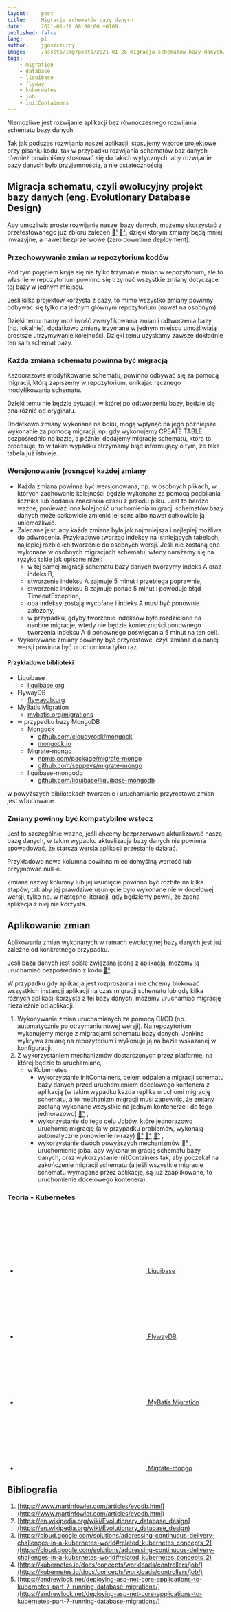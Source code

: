 ```yaml
---
layout:    post
title:     Migracja schematów bazy danych
date:      2021-01-28 08:00:00 +0100
published: false
lang:      pl
author:    jgoszczurny
image:     /assets/img/posts/2021-01-28-migracja-schematow-bazy-danych/bird-migrations.jpg
tags:
    - migration
    - database
    - liquibase
    - flyway
    - kubernetes
    - job
    - initContainers
---
```


Niemożliwe jest rozwijanie aplikacji bez równoczesnego rozwijania schematu bazy danych.

Tak jak podczas rozwijania naszej aplikacji, stosujemy wzorce projektowe przy pisaniu kodu, tak w przypadku rozwijania schematów baz danych również powinniśmy stosować się do takich wytycznych, aby rozwijanie bazy danych było przyjemnością, a nie ostatecznością

## Migracja schematu, czyli ewolucyjny projekt bazy danych (eng. Evolutionary Database Design)
Aby umożliwić proste rozwijanie naszej bazy danych, możemy skorzystać z przetestowanego już zbioru zaleceń [🔗¹](https://www.martinfowler.com/articles/evodb.html) [🔗²](https://en.wikipedia.org/wiki/Evolutionary_database_design), dzięki którym zmiany będą mniej inwazyjne, a nawet bezprzerwowe (zero downtime deployment).

### Przechowywanie zmian w repozytorium kodów
Pod tym pojęciem kryje się nie tylko trzymanie zmian w repozytorium, ale to właśnie w repozytorium powinno się trzymać wszystkie zmiany dotyczące tej bazy w jednym miejscu.

Jeśli kilka projektów korzysta z bazy, to mimo wszystko zmiany powinny odbywać się tylko na jednym głównym repozytorium (nawet na osobnym).

Dzięki temu mamy możliwość zweryfikowania zmian i odtworzenia bazy (np. lokalnie), dodatkowo zmiany trzymane w jednym miejscu umożliwiają prostsze utrzymywanie kolejności. Dzięki temu uzyskamy zawsze dokładnie ten sam schemat bazy.

### Każda zmiana schematu powinna być migracją
Każdorazowe modyfikowanie schematu, powinno odbywać się za pomocą migracji, którą zapiszemy w repozytorium, unikając ręcznego modyfikowania schematu.

Dzięki temu nie będzie sytuacji, w której po odtworzeniu bazy, będzie się ona różnić od oryginału.

Dodatkowo zmiany wykonane na boku, mogą wpłynąć na jego późniejsze wykonanie za pomocą migracji, np. gdy wykonujemy CREATE TABLE bezpośrednio na bazie, a później dodajemy migrację schematu, która to procesuje, to w takim wypadku otrzymamy błąd informujący o tym, że taka tabela już istnieje.

### Wersjonowanie (rosnące) każdej zmiany
* Każda zmiana powinna być wersjonowana, np. w osobnych plikach, w których zachowanie kolejności będzie wykonane za pomocą podbijania licznika lub dodania znacznika czasu z przodu pliku.
  Jest to bardzo ważne, ponieważ inna kolejność uruchomienia migracji schematów bazy danych może całkowicie zmienić jej sens albo nawet całkowicie ją uniemożliwić.
* Zalecane jest, aby każda zmiana była jak najmniejsza i najlepiej możliwa do odwrócenia. 
  Przykładowo tworząc indeksy na istniejących tabelach, najlepiej rozbić ich tworzenie do osobnych wersji.
  Jeśli nie zostaną one wykonane w osobnych migracjach schematu, wtedy narażamy się na ryzyko takie jak opisane niżej:
  * w tej samej migracji schematu bazy danych tworzymy indeks A oraz indeks B,
  * stworzenie indeksu A zajmuje 5 minut i przebiega poprawnie,
  * stworzenie indeksu B zajmuje ponad 5 minut i powoduje błąd TimeoutException,
  * oba indeksy zostają wycofane i indeks A musi być ponownie założony,
  * w przypadku, gdyby tworzenie indeksów było rozdzielone na osobne migracje, wtedy nie będzie konieczności ponownego tworzenia indeksu A (i ponownego poświęcania 5 minut na ten cel).
* Wykonywane zmiany powinny być przyrostowe, czyli zmiana dla danej wersji powinna być uruchomiona tylko raz.

#### Przykładowe biblioteki
* Liquibase
  * [liquibase.org](https://www.liquibase.org/)
* FlywayDB
  * [flywaydb.org](https://flywaydb.org/)
* MyBatis Migration
  * [mybatis.org/migrations](https://mybatis.org/migrations)
* w przypadku bazy MongoDB
  * Mongock
    * [github.com/cloudyrock/mongock](https://github.com/cloudyrock/mongock)
    * [mongock.io](https://www.mongock.io)
  * Migrate-mongo
    * [npmjs.com/package/migrate-mongo](https://www.npmjs.com/package/migrate-mongo)
    * [github.com/seppevs/migrate-mongo](https://github.com/seppevs/migrate-mongo)
  * liquibase-mongodb
    * [github.com/liquibase/liquibase-mongodb](https://github.com/liquibase/liquibase-mongodb)

w powyższych bibliotekach tworzenie i uruchamianie przyrostowe zmian jest wbudowane.

### Zmiany powinny być kompatybilne wstecz
Jest to szczególnie ważne, jeśli chcemy bezprzerwowo aktualizować naszą bazę danych, w takim wypadku aktualizacja bazy danych nie powinna spowodować, że starsza wersja aplikacji przestanie działać.

Przykładowo nowa kolumna powinna mieć domyślną wartość lub przyjmować null-e.

Zmiana nazwy kolumny lub jej usunięcie powinno być rozbite na kilka etapów, tak aby jej prawdziwe usunięcie było wykonane nie w docelowej wersji, tylko np. w następnej iteracji, gdy będziemy pewni, że żadna aplikacja z niej nie korzysta.

## Aplikowanie zmian
Aplikowania zmian wykonanych w ramach ewolucyjnej bazy danych jest już zależne od konkretnego przypadku.

Jeśli baza danych jest ściśle związana jedną z aplikacją, możemy ją uruchamiać bezpośrednio z kodu [🔗⁵](https://andrewlock.net/deploying-asp-net-core-applications-to-kubernetes-part-7-running-database-migrations/#running-migrations-on-application-startup) .

W przypadku gdy aplikacja jest rozproszona i nie chcemy blokować wszystkich instancji aplikacji na czas migracji schematu lub gdy kilka różnych aplikacji korzysta z tej bazy danych, możemy uruchamiać migrację niezależnie od aplikacji.

1. Wykonywanie zmian uruchamianych za pomocą CI/CD (np. automatycznie po otrzymaniu nowej wersji).
   Na repozytorium wykonujemy merge z migracjami schematu bazy danych, Jenkins wykrywa zmianę na repozytorium i wykonuje ją na bazie wskazanej w konfiguracji.
2. Z wykorzystaniem mechanizmów dostarczonych przez platformę, na której będzie to uruchamiane,
   * w Kubernetes
     * wykorzystanie initContainers, celem odpalenia migracji schematu bazy danych przed uruchomieniem docelowego kontenera z aplikacją 
       (w takim wypadku każda replika uruchomi migrację schematu, a to mechanizm migracji musi zapewnić, że zmiany zostaną wykonane wszystkie na jednym kontenerze i do tego jednorazowo) [🔗⁵](https://andrewlock.net/deploying-asp-net-core-applications-to-kubernetes-part-7-running-database-migrations/#init-containers) ,
     * wykorzystanie do tego celu Jobów, które jednorazowo uruchomią migrację (a w przypadku problemów, wykonają automatyczne ponowienie n-razy) [🔗³](https://cloud.google.com/solutions/addressing-continuous-delivery-challenges-in-a-kubernetes-world#related_kubernetes_concepts_2) [🔗⁴](https://kubernetes.io/docs/concepts/workloads/controllers/job/) [🔗⁵](https://andrewlock.net/deploying-asp-net-core-applications-to-kubernetes-part-7-running-database-migrations/#jobs) ,
     * wykorzystanie dwóch powyższych mechanizmów [🔗⁵](https://andrewlock.net/deploying-asp-net-core-applications-to-kubernetes-part-7-running-database-migrations/#combining-jobs-and-init-containers-to-handle-migrations) ,
       uruchomienie joba, aby wykonał migrację schematu bazy danych, oraz wykorzystanie initContainers tak, aby poczekał na zakończenie migracji schematu
       (a jeśli wszystkie migracje schematu wymagane przez aplikację, są już zaaplikowane, to uruchomienie docelowego kontenera).

### Teoria - Kubernetes
* <a href="https://github.com/Consdata/blog-database-migration-example/tree/master/liquibase" title="Example Liquibase migration in GitHub project consdata/blog-database-migration-example"><svg class="svg-icon" style="color: #586069"><use xlink:href="{{ '/assets/minima-social-icons.svg#github' | relative_url }}"></use></svg> Liquibase</a>
* <a href="https://github.com/Consdata/blog-database-migration-example/tree/master/flyway" title="Example Flyway migration in GitHub project in consdata/blog-database-migration-example"><svg class="svg-icon" style="color: #586069"><use xlink:href="{{ '/assets/minima-social-icons.svg#github' | relative_url }}"></use></svg> FlywayDB</a>
* <a href="https://github.com/Consdata/blog-database-migration-example/tree/master/mybatis-migration" title="Example MyBatis migration in GitHub project consdata/blog-database-migration-example"><svg class="svg-icon" style="color: #586069"><use xlink:href="{{ '/assets/minima-social-icons.svg#github' | relative_url }}"></use></svg> MyBatis Migration</a>
* <a href="https://github.com/Consdata/blog-database-migration-example/tree/master/migrate-mongo" title="Example Migrate-Mongo migration in GitHub project consdata/blog-database-migration-example"><svg class="svg-icon" style="color: #586069"><use xlink:href="{{ '/assets/minima-social-icons.svg#github' | relative_url }}"></use></svg> Migrate-mongo</a>

## Bibliografia
1. [https://www.martinfowler.com/articles/evodb.html](https://www.martinfowler.com/articles/evodb.html)
2. [https://en.wikipedia.org/wiki/Evolutionary_database_design](https://en.wikipedia.org/wiki/Evolutionary_database_design)
3. [https://cloud.google.com/solutions/addressing-continuous-delivery-challenges-in-a-kubernetes-world#related_kubernetes_concepts_2](https://cloud.google.com/solutions/addressing-continuous-delivery-challenges-in-a-kubernetes-world#related_kubernetes_concepts_2)
4. [https://kubernetes.io/docs/concepts/workloads/controllers/job/](https://kubernetes.io/docs/concepts/workloads/controllers/job/)
5. [https://andrewlock.net/deploying-asp-net-core-applications-to-kubernetes-part-7-running-database-migrations/](https://andrewlock.net/deploying-asp-net-core-applications-to-kubernetes-part-7-running-database-migrations/)
